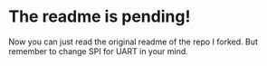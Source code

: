 # The readme is pending!
Now you can just read the original readme of the repo I forked. But remember to change SPI for UART in your mind.